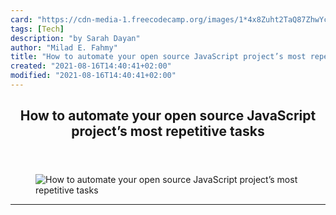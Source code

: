 ```yaml
---
card: "https://cdn-media-1.freecodecamp.org/images/1*4x8Zuht2TaQ87ZhwYcLUqQ.jpeg"
tags: [Tech]
description: "by Sarah Dayan"
author: "Milad E. Fahmy"
title: "How to automate your open source JavaScript project’s most repetitive tasks"
created: "2021-08-16T14:40:41+02:00"
modified: "2021-08-16T14:40:41+02:00"
---
```

<div class="site-wrapper">
<main id="site-main" class="site-main outer">
<div class="inner">
<article class="post-full post tag-tech tag-startup tag-life-lessons tag-self-improvement tag-education ">
<header class="post-full-header">
<h1 class="post-full-title">How to automate your open source JavaScript project’s most repetitive tasks</h1>
</header>
<figure class="post-full-image">
<picture>
<source media="(max-width: 700px)" sizes="1px" srcset="data:image/gif;base64,R0lGODlhAQABAIAAAAAAAP///yH5BAEAAAAALAAAAAABAAEAAAIBRAA7 1w">
<source media="(min-width: 701px)" sizes="(max-width: 800px) 400px,
(max-width: 1170px) 700px,
1400px" srcset="https://cdn-media-1.freecodecamp.org/images/1*4x8Zuht2TaQ87ZhwYcLUqQ.jpeg 300w,
https://cdn-media-1.freecodecamp.org/images/1*4x8Zuht2TaQ87ZhwYcLUqQ.jpeg 600w,
https://cdn-media-1.freecodecamp.org/images/1*4x8Zuht2TaQ87ZhwYcLUqQ.jpeg 1000w,
https://cdn-media-1.freecodecamp.org/images/1*4x8Zuht2TaQ87ZhwYcLUqQ.jpeg 2000w">
<img onerror="this.style.display='none'" src="https://cdn-media-1.freecodecamp.org/images/1*4x8Zuht2TaQ87ZhwYcLUqQ.jpeg" alt="How to automate your open source JavaScript project’s most repetitive tasks">
</picture>
</figure>
<section class="post-full-content">
<div class="post-content medium-migrated-article">
</div>
<hr>
</section>
</article>
</div>
</main>
</div>
<!-- Google Tag Manager (noscript) -->
<!-- End Google Tag Manager (noscript) -->
